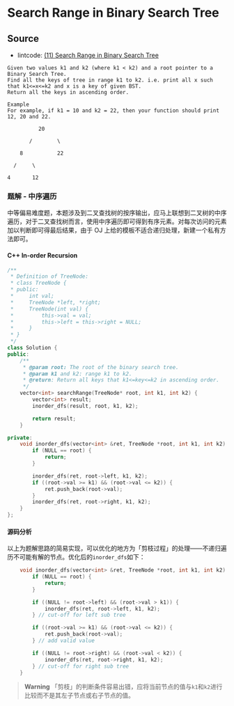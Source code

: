 # Search Range in Binary Search Tree


## Source

- lintcode: [(11) Search Range in Binary Search Tree](http://www.lintcode.com/en/problem/search-range-in-binary-search-tree/) <i class="fa fa-star"></i><i class="fa fa-star"></i>


```
Given two values k1 and k2 (where k1 < k2) and a root pointer to a Binary Search Tree.
Find all the keys of tree in range k1 to k2. i.e. print all x such that k1<=x<=k2 and x is a key of given BST.
Return all the keys in ascending order.

Example
For example, if k1 = 10 and k2 = 22, then your function should print 12, 20 and 22.

          20

       /        \

    8           22

  /     \

4       12
```

### 题解 - 中序遍历

中等偏易难度题，本题涉及到二叉查找树的按序输出，应马上联想到二叉树的中序遍历，对于二叉查找树而言，使用中序遍历即可得到有序元素。对每次访问的元素加以判断即可得最后结果，由于 OJ 上给的模板不适合递归处理，新建一个私有方法即可。

#### C++ In-order Recursion

```c++
/**
 * Definition of TreeNode:
 * class TreeNode {
 * public:
 *     int val;
 *     TreeNode *left, *right;
 *     TreeNode(int val) {
 *         this->val = val;
 *         this->left = this->right = NULL;
 *     }
 * }
 */
class Solution {
public:
    /**
     * @param root: The root of the binary search tree.
     * @param k1 and k2: range k1 to k2.
     * @return: Return all keys that k1<=key<=k2 in ascending order.
     */
    vector<int> searchRange(TreeNode* root, int k1, int k2) {
        vector<int> result;
        inorder_dfs(result, root, k1, k2);

        return result;
    }

private:
    void inorder_dfs(vector<int> &ret, TreeNode *root, int k1, int k2) {
        if (NULL == root) {
            return;
        }

        inorder_dfs(ret, root->left, k1, k2);
        if ((root->val >= k1) && (root->val <= k2)) {
            ret.push_back(root->val);
        }
        inorder_dfs(ret, root->right, k1, k2);
    }
};
```

#### 源码分析

以上为题解思路的简易实现，可以优化的地方为「剪枝过程」的处理——不递归遍历不可能有解的节点。优化后的`inorder_dfs`如下：

```c++
    void inorder_dfs(vector<int> &ret, TreeNode *root, int k1, int k2) {
        if (NULL == root) {
            return;
        }

        if ((NULL != root->left) && (root->val > k1)) {
            inorder_dfs(ret, root->left, k1, k2);
        } // cut-off for left sub tree

        if ((root->val >= k1) && (root->val <= k2)) {
            ret.push_back(root->val);
        } // add valid value

        if ((NULL != root->right) && (root->val < k2)) {
            inorder_dfs(ret, root->right, k1, k2);
        } // cut-off for right sub tree
    }
```

> **Warning** 「剪枝」的判断条件容易出错，应将当前节点的值与`k1`和`k2`进行比较而不是其左子节点或右子节点的值。
